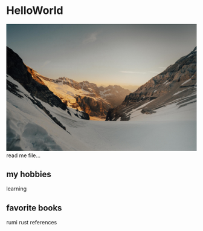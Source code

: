 # HelloWorld


![headshot](mountain.jpg)
read me file...
## my hobbies
learning

## favorite books
rumi
rust references
